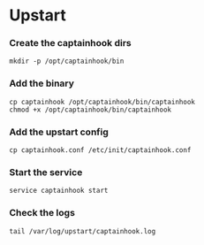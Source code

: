 # Upstart

### Create the captainhook dirs

```
mkdir -p /opt/captainhook/bin
```

### Add the binary

```
cp captainhook /opt/captainhook/bin/captainhook
chmod +x /opt/captainhook/bin/captainhook
```

### Add the upstart config

```
cp captainhook.conf /etc/init/captainhook.conf
```

### Start the service

```
service captainhook start
```

### Check the logs

```
tail /var/log/upstart/captainhook.log
```
